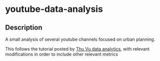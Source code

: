 # youtube-data-analysis

## Description

A small analysis of several youtube channels focused on urban planning.

This follows the tutorial posted by [Thu Vu data analytics](https://youtu.be/D56_Cx36oGY), with  relevant modifications in order to include other relevant metrics